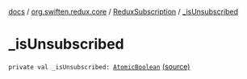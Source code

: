 [docs](../../index.md) / [org.swiften.redux.core](../index.md) / [ReduxSubscription](index.md) / [_isUnsubscribed](./_is-unsubscribed.md)

# _isUnsubscribed

`private val _isUnsubscribed: `[`AtomicBoolean`](http://docs.oracle.com/javase/6/docs/api/java/util/concurrent/atomic/AtomicBoolean.html) [(source)](https://github.com/protoman92/KotlinRedux/tree/master/common/common-core/src/main/kotlin/org/swiften/redux/core/Subscription.kt#L42)